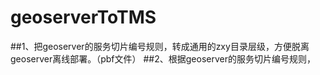 # geoserverToTMS
##1、把geoserver的服务切片编号规则，转成通用的zxy目录层级，方便脱离geoserver离线部署。（pbf文件）
##2、根据geoserver的服务切片编号规则，
